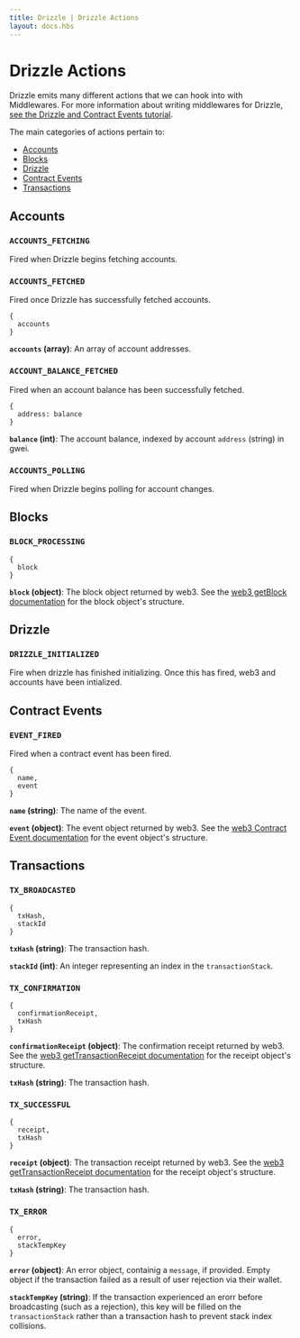```yaml
---
title: Drizzle | Drizzle Actions
layout: docs.hbs
---
```

# Drizzle Actions

Drizzle emits many different actions that we can hook into with Middlewares. For more information about writing middlewares for Drizzle, [see the Drizzle and Contract Events tutorial](/tutorials/drizzle-and-contract-events).

The main categories of actions pertain to:
* [Accounts](#accounts)
* [Blocks](#blocks)
* [Drizzle](#drizzle)
* [Contract Events](#contract-events)
* [Transactions](#transactions)

## Accounts

### `ACCOUNTS_FETCHING`
Fired when Drizzle begins fetching accounts.

### `ACCOUNTS_FETCHED`
Fired once Drizzle has successfully fetched accounts.
```
{
  accounts
}
```
**`accounts` (array)**: An array of account addresses.

<!--
### `ACCOUNTS_FAILED`
A sentence about the event, such as: conditions under which it fires, what it contains, etc.
```
{
  error
}
```
`error` (object): An error object.
-->

### `ACCOUNT_BALANCE_FETCHED`
Fired when an account balance has been successfully fetched. 
```
{
  address: balance
}
```
**`balance` (int)**: The account balance, indexed by account `address` (string) in gwei.

### `ACCOUNTS_POLLING`
Fired when Drizzle begins polling for account changes.

## Blocks

<!--### `BLOCK_RECEIVED`
A sentence about the event, such as: conditions under which it fires, what it contains, etc.

### `BLOCKS_FAILED`
A sentence about the event, such as: conditions under which it fires, what it contains, etc.

### `BLOCK_FOUND`
A sentence about the event, such as: conditions under which it fires, what it contains, etc.-->

### `BLOCK_PROCESSING`
```
{
  block
}
```
**`block` (object)**: The block object returned by web3. See the [web3 getBlock documentation](https://web3js.readthedocs.io/en/1.0/web3-eth.html?highlight=getBlock#id45) for the block object's structure.

<!--### `BLOCKS_LISTENING`
A sentence about the event, such as: conditions under which it fires, what it contains, etc.

### `BLOCKS_POLLING`
A sentence about the event, such as: conditions under which it fires, what it contains, etc.-->

## Drizzle

<!--### `DRIZZLE_INITIALIZING`
A sentence about the event, such as: conditions under which it fires, what it contains, etc.-->

### `DRIZZLE_INITIALIZED`
Fire when drizzle has finished initializing. Once this has fired, web3 and accounts have been intialized.

<!--### `DRIZZLE_FAILED`
A sentence about the event, such as: conditions under which it fires, what it contains, etc.

## Contracts

### `GETTING_CONTRACT_VAR`
A sentence about the event, such as: conditions under which it fires, what it contains, etc.

### `GOT_CONTRACT_VAR`
A sentence about the event, such as: conditions under which it fires, what it contains, etc.

### `ERROR_CONTRACT_VAR`
A sentence about the event, such as: conditions under which it fires, what it contains, etc.

### `CONTRACT_SYNC_IND`
A sentence about the event, such as: conditions under which it fires, what it contains, etc.

### `CONTRACT_SYNCED`
A sentence about the event, such as: conditions under which it fires, what it contains, etc.

### `CONTRACT_SYNCING`
A sentence about the event, such as: conditions under which it fires, what it contains, etc.

### `DELETE_CONTRACT`
A sentence about the event, such as: conditions under which it fires, what it contains, etc.

### `CALL_CONTRACT_FN`
A sentence about the event, such as: conditions under which it fires, what it contains, etc.

### `SEND_CONTRACT_TX`
A sentence about the event, such as: conditions under which it fires, what it contains, etc.

### `ADD_CONTRACT`
A sentence about the event, such as: conditions under which it fires, what it contains, etc.

### `CONTRACT_INITIALIZING`
A sentence about the event, such as: conditions under which it fires, what it contains, etc.

### `CONTRACT_INITIALIZED`
A sentence about the event, such as: conditions under which it fires, what it contains, etc.-->

## Contract Events

<!--### `LISTEN_FOR_EVENT`
A sentence about the event, such as: conditions under which it fires, what it contains, etc.-->

### `EVENT_FIRED`
Fired when a contract event has been fired.
```
{
  name,
  event
}
```
**`name` (string)**: The name of the event.

**`event` (object)**: The event object returned by web3. See the [web3 Contract Event documentation](https://web3js.readthedocs.io/en/1.0/web3-eth-contract.html#contract-events-return) for the event object's structure.

<!--### `EVENT_CHANGED`
A sentence about the event, such as: conditions under which it fires, what it contains, etc.

### `EVENT_ERROR`
A sentence about the event, such as: conditions under which it fires, what it contains, etc.-->

## Transactions

<!--### `PUSH_TO_TXSTACK`
A sentence about the event, such as: conditions under which it fires, what it contains, etc.-->

### `TX_BROADCASTED`
```
{
  txHash,
  stackId
}
```
**`txHash` (string)**: The transaction hash.

**`stackId` (int)**: An integer representing an index in the `transactionStack`.

### `TX_CONFIRMATION`
```
{
  confirmationReceipt,
  txHash
}
```
**`confirmationReceipt` (object)**: The confirmation receipt returned by web3. See the [web3 getTransactionReceipt documentation](https://web3js.readthedocs.io/en/1.0/web3-eth.html?highlight=confirmation#eth-gettransactionreceipt-return) for the receipt object's structure.

**`txHash` (string)**: The transaction hash.

### `TX_SUCCESSFUL`
```
{
  receipt,
  txHash
}
```
**`receipt` (object)**: The transaction receipt returned by web3. See the [web3 getTransactionReceipt documentation](https://web3js.readthedocs.io/en/1.0/web3-eth.html?highlight=confirmation#eth-gettransactionreceipt-return) for the receipt object's structure.

**`txHash` (string)**: The transaction hash.

### `TX_ERROR`
```
{
  error,
  stackTempKey
}
```
**`error` (object)**: An error object, containig a `message`, if provided. Empty object if the transaction failed as a result of user rejection via their wallet.

**`stackTempKey` (string)**: If the transaction experienced an erorr before broadcasting (such as a rejection), this key will be filled on the `transactionStack` rather than a transaction hash to prevent stack index collisions.
